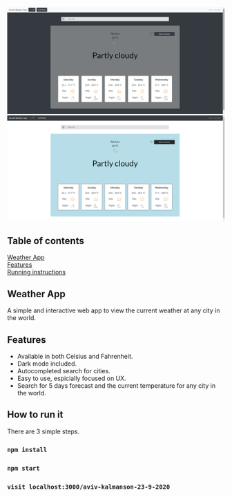 ![Dark Screen](https://raw.githubusercontent.com/avivkal/aviv-kalmanson-23-9-2020/master/Images/darkScreen.png)
![Light Screen](https://raw.githubusercontent.com/avivkal/aviv-kalmanson-23-9-2020/master/Images/lightScreen.png)

## Table of contents
[Weather App](#weatherApp)  
[Features](#features)  
[Running instructions](#run)  

## Weather App
A simple and interactive web app to view the current weather at any city in the world. 
<a name="weatherApp"/>

## Features
* Available in both Celsius and Fahrenheit.
* Dark mode included.
* Autocompleted search for cities.
* Easy to use, espicially focused on UX.
* Search for 5 days forecast and the current temperature for any city in the world.
<a name="features"/>

## How to run it
There are 3 simple steps.

### `npm install`

### `npm start`

### `visit localhost:3000/aviv-kalmanson-23-9-2020`
<a name="run"/>

